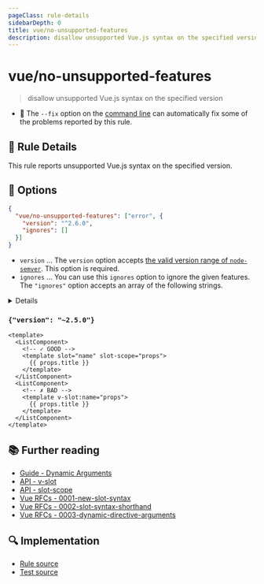 ```yaml
---
pageClass: rule-details
sidebarDepth: 0
title: vue/no-unsupported-features
description: disallow unsupported Vue.js syntax on the specified version
---
```

# vue/no-unsupported-features
> disallow unsupported Vue.js syntax on the specified version

- :wrench: The `--fix` option on the [command line](https://eslint.org/docs/user-guide/command-line-interface#fixing-problems) can automatically fix some of the problems reported by this rule.

## :book: Rule Details

This rule reports unsupported Vue.js syntax on the specified version.


## :wrench: Options

```json
{
  "vue/no-unsupported-features": ["error", {
    "version": "^2.6.0",
    "ignores": []
  }]
}
```


- `version` ... The `version` option accepts [the valid version range of `node-semver`](https://github.com/npm/node-semver#range-grammar). This option is required.
- `ignores` ... You can use this `ignores` option to ignore the given features.
The `"ignores"` option accepts an array of the following strings.

<details>

- Vue.js 2.6.0+
  - `"v-slot"` ... [v-slot](https://vuejs.org/v2/api/#v-slot) directive.
  - `"v-bind-prop-modifier-shorthand"` ... [v-bind](https://vuejs.org/v2/api/#v-bind) `.prop` modifier shorthand.
  - `"dynamic-directive-arguments"` ... [dynamic directive arguments](https://vuejs.org/v2/guide/syntax.html#Dynamic-Arguments).
- Vue.js 2.5.0+
  - `"slot-scope-attribute"` ... [slot-scope](https://vuejs.org/v2/api/#slot-scope-deprecated) attributes.

</details>

### `{"version": "~2.5.0"}`

<eslint-code-block fix :rules="{'vue/no-unsupported-features': ['error', {'version': '~2.5.0'}]}">

```vue
<template>
  <ListComponent>
    <!-- ✓ GOOD -->
    <template slot="name" slot-scope="props">
      {{ props.title }}
    </template>
  </ListComponent>
  <ListComponent>
    <!-- ✗ BAD -->
    <template v-slot:name="props">
      {{ props.title }}
    </template>
  </ListComponent>
</template>
```

</eslint-code-block>

## :books: Further reading

- [Guide - Dynamic Arguments](https://vuejs.org/v2/guide/syntax.html#Dynamic-Arguments)
- [API - v-slot](https://vuejs.org/v2/api/#v-slot)
- [API - slot-scope](https://vuejs.org/v2/api/#slot-scope-deprecated)
- [Vue RFCs - 0001-new-slot-syntax](https://github.com/vuejs/rfcs/blob/master/active-rfcs/0001-new-slot-syntax.md)
- [Vue RFCs - 0002-slot-syntax-shorthand](https://github.com/vuejs/rfcs/blob/master/active-rfcs/0002-slot-syntax-shorthand.md)
- [Vue RFCs - 0003-dynamic-directive-arguments](https://github.com/vuejs/rfcs/blob/master/active-rfcs/0003-dynamic-directive-arguments.md)

## :mag: Implementation

- [Rule source](https://github.com/vuejs/eslint-plugin-vue/blob/master/lib/rules/no-unsupported-features.js)
- [Test source](https://github.com/vuejs/eslint-plugin-vue/blob/master/tests/lib/rules/no-unsupported-features.js)
